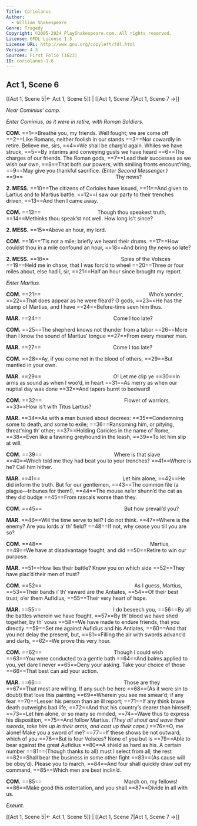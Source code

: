 ```yaml
---
Title: Coriolanus
Author: 
  - William Shakespeare
Genre: Tragedy
Copyright: ©2005-2024 PlayShakespeare.com. All rights reserved.
License: GFDL License 1.3
License URL: http://www.gnu.org/copyleft/fdl.html
Version: 4.3
Sources: First Folio (1623)
ID: coriolanus-1-6
---
```


## Act 1, Scene 6
[[Act 1, Scene 5|← Act 1, Scene 5]] | [[Act 1, Scene 7|Act 1, Scene 7 →]]

*Near Cominius’ camp.*

*Enter Cominius, as it were in retire, with Roman Soldiers.*

**COM.**
==1==Breathe you, my friends. Well fought; we are come off
==2==Like Romans, neither foolish in our stands
==3==Nor cowardly in retire. Believe me, sirs,
==4==We shall be charg’d again. Whiles we have struck,
==5==By interims and conveying gusts we have heard
==6==The charges of our friends. The Roman gods,
==7==Lead their successes as we wish our own,
==8==That both our powers, with smiling fronts encount’ring,
==9==May give you thankful sacrifice.
*(Enter Second Messenger.)*
==9==                  Thy news?

**2. MESS.**
==10==The citizens of Corioles have issued,
==11==And given to Lartius and to Martius battle.
==12==I saw our party to their trenches driven,
==13==And then I came away.

**COM.**
==13==           Though thou speakest truth,
==14==Methinks thou speak’st not well. How long is’t since?

**2. MESS.**
==15==Above an hour, my lord.

**COM.**
==16==’Tis not a mile; briefly we heard their drums.
==17==How couldst thou in a mile confound an hour,
==18==And bring thy news so late?

**2. MESS.**
==18==              Spies of the Volsces
==19==Held me in chase, that I was forc’d to wheel
==20==Three or four miles about, else had I, sir,
==21==Half an hour since brought my report.

*Enter Martius.*

**COM.**
==21==                     Who’s yonder,
==22==That does appear as he were flea’d? O gods,
==23==He has the stamp of Martius, and I have
==24==Before-time seen him thus.

**MAR.**
==24==              Come I too late?

**COM.**
==25==The shepherd knows not thunder from a tabor
==26==More than I know the sound of Martius’ tongue
==27==From every meaner man.

**MAR.**
==27==              Come I too late?

**COM.**
==28==Ay, if you come not in the blood of others,
==29==But mantled in your own.

**MAR.**
==29==              O! Let me clip ye
==30==In arms as sound as when I woo’d, in heart
==31==As merry as when our nuptial day was done
==32==And tapers burnt to bedward!

**COM.**
==32==                Flower of warriors,
==33==How is’t with Titus Lartius?

**MAR.**
==34==As with a man busied about decrees:
==35==Condemning some to death, and some to exile;
==36==Ransoming him, or pitying, threat’ning th’ other;
==37==Holding Corioles in the name of Rome,
==38==Even like a fawning greyhound in the leash,
==39==To let him slip at will.

**COM.**
==39==              Where is that slave
==40==Which told me they had beat you to your trenches?
==41==Where is he? Call him hither.

**MAR.**
==41==                Let him alone,
==42==He did inform the truth. But for our gentlemen,
==43==The common file (a plague—tribunes for them!),
==44==The mouse ne’er shunn’d the cat as they did budge
==45==From rascals worse than they.

**COM.**
==45==                But how prevail’d you?

**MAR.**
==46==Will the time serve to tell? I do not think.
==47==Where is the enemy? Are you lords a’ th’ field?
==48==If not, why cease you till you are so?

**COM.**
==48==                     Martius,
==49==We have at disadvantage fought, and did
==50==Retire to win our purpose.

**MAR.**
==51==How lies their battle? Know you on which side
==52==They have plac’d their men of trust?

**COM.**
==52==                  As I guess, Martius,
==53==Their bands i’ th’ vaward are the Antiates,
==54==Of their best trust; o’er them Aufidius,
==55==Their very heart of hope.

**MAR.**
==55==              I do beseech you,
==56==By all the battles wherein we have fought,
==57==By th’ blood we have shed together, by th’ vows
==58==We have made to endure friends, that you directly
==59==Set me against Aufidius and his Antiates,
==60==And that you not delay the present, but,
==61==Filling the air with swords advanc’d and darts,
==62==We prove this very hour.

**COM.**
==62==              Though I could wish
==63==You were conducted to a gentle bath
==64==And balms applied to you, yet dare I never
==65==Deny your asking. Take your choice of those
==66==That best can aid your action.

**MAR.**
==66==                Those are they
==67==That most are willing. If any such be here
==68==(As it were sin to doubt) that love this painting
==69==Wherein you see me smear’d; if any fear
==70==Lesser his person than an ill report;
==71==If any think brave death outweighs bad life,
==72==And that his country’s dearer than himself;
==73==Let him alone, or so many so minded,
==74==Wave thus to express his disposition,
==75==And follow Martius.
*(They all shout and wave their swords, take him up in their arms, and cast up their caps.)*
==76==O, me alone! Make you a sword of me?
==77==If these shows be not outward, which of you
==78==But is four Volsces? None of you but is
==79==Able to bear against the great Aufidius
==80==A shield as hard as his. A certain number
==81==(Though thanks to all) must I select from all; the rest
==82==Shall bear the business in some other fight
==83==(As cause will be obey’d). Please you to march,
==84==And four shall quickly draw out my command,
==85==Which men are best inclin’d.

**COM.**
==85==                March on, my fellows!
==86==Make good this ostentation, and you shall
==87==Divide in all with us.

*Exeunt.*

[[Act 1, Scene 5|← Act 1, Scene 5]] | [[Act 1, Scene 7|Act 1, Scene 7 →]]